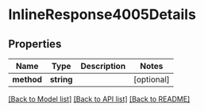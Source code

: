 # InlineResponse4005Details

## Properties
Name | Type | Description | Notes
------------ | ------------- | ------------- | -------------
**method** | **string** |  | [optional] 

[[Back to Model list]](../../README.md#documentation-for-models) [[Back to API list]](../../README.md#documentation-for-api-endpoints) [[Back to README]](../../README.md)

